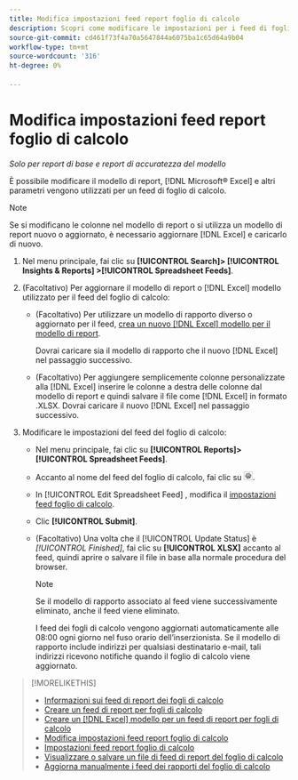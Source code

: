```yaml
---
title: Modifica impostazioni feed report foglio di calcolo
description: Scopri come modificare le impostazioni per i feed di fogli di calcolo.
source-git-commit: cd461f73f4a70a5647844a6075ba1c65d64a9b04
workflow-type: tm+mt
source-wordcount: '316'
ht-degree: 0%

---
```


# Modifica impostazioni feed report foglio di calcolo

*Solo per report di base e report di accuratezza del modello*

È possibile modificare il modello di report, [!DNL Microsoft® Excel] e altri parametri vengono utilizzati per un feed di foglio di calcolo.

>[!NOTE]
>
> Se si modificano le colonne nel modello di report o si utilizza un modello di report nuovo o aggiornato, è necessario aggiornare [!DNL Excel] e caricarlo di nuovo.

1. Nel menu principale, fai clic su **[!UICONTROL Search]> [!UICONTROL Insights & Reports] >[!UICONTROL Spreadsheet Feeds]**.

1. (Facoltativo) Per aggiornare il modello di report o [!DNL Excel] modello utilizzato per il feed del foglio di calcolo:

   * (Facoltativo) Per utilizzare un modello di rapporto diverso o aggiornato per il feed, [crea un nuovo [!DNL Excel] modello per il modello di report](spreadsheet-feed-create-excel-template.md).

      Dovrai caricare sia il modello di rapporto che il nuovo [!DNL Excel] nel passaggio successivo.

   * (Facoltativo) Per aggiungere semplicemente colonne personalizzate alla [!DNL Excel] inserire le colonne a destra delle colonne dal modello di report e quindi salvare il file come [!DNL Excel] in formato .XLSX. Dovrai caricare il nuovo [!DNL Excel] nel passaggio successivo.

1. Modificare le impostazioni del feed del foglio di calcolo:

   * Nel menu principale, fai clic su **[!UICONTROL Reports]>[!UICONTROL Spreadsheet Feeds]**.

   * Accanto al nome del feed del foglio di calcolo, fai clic su ![Pulsante Visualizza/Modifica impostazioni](/help/search-social-commerce/assets/settings.png "Pulsante Visualizza/Modifica impostazioni").

   * In [!UICONTROL Edit Spreadsheet Feed] , modifica il [impostazioni feed foglio di calcolo](spreadsheet-feed-settings.md).

   * Clic **[!UICONTROL Submit]**.

   * (Facoltativo) Una volta che il [!UICONTROL Update Status] è *[!UICONTROL Finished]*, fai clic su **[!UICONTROL XLSX]** accanto al feed, quindi aprire o salvare il file in base alla normale procedura del browser.

      >[!NOTE]
      >
      > Se il modello di rapporto associato al feed viene successivamente eliminato, anche il feed viene eliminato.

      I feed dei fogli di calcolo vengono aggiornati automaticamente alle 08:00 ogni giorno nel fuso orario dell’inserzionista. Se il modello di rapporto include indirizzi per qualsiasi destinatario e-mail, tali indirizzi ricevono notifiche quando il foglio di calcolo viene aggiornato.

>[!MORELIKETHIS]
>
>* [Informazioni sui feed di report dei fogli di calcolo](spreadsheet-feed-about.md)
>* [Creare un feed di report per fogli di calcolo](spreadsheet-feed-create.md)
>* [Creare un [!DNL Excel] modello per un feed di report per fogli di calcolo](spreadsheet-feed-create-excel-template.md)
>* [Modifica impostazioni feed report foglio di calcolo](spreadsheet-feed-edit.md)
>* [Impostazioni feed report foglio di calcolo](spreadsheet-feed-settings.md)
>* [Visualizzare o salvare un file di feed di report del foglio di calcolo](spreadsheet-feed-view-or-save.md)
>* [Aggiorna manualmente i feed dei rapporti del foglio di calcolo](spreadsheet-feed-refresh.md)

